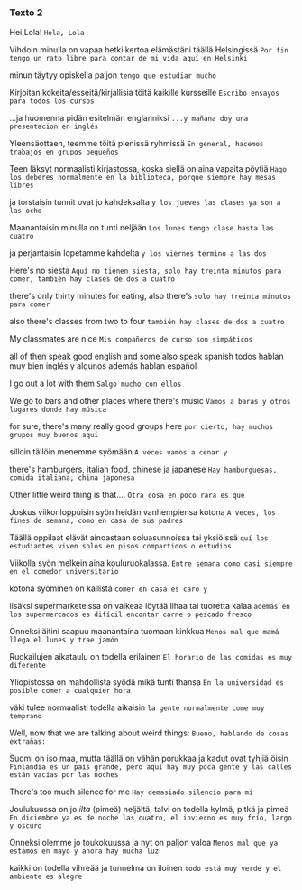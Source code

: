 ### Texto 2

Hei Lola!
`Hola, Lola`

Vihdoin minulla on vapaa hetki kertoa elämästäni täällä Helsingissä
`Por fin tengo un rato libre para contar de mi vida aquí en Helsinki`

minun täytyy opiskella paljon
`tengo que estudiar mucho`

Kirjoitan kokeita/esseitä/kirjallisia töitä kaikille kursseille
`Escribo ensayos para todos los cursos`

...ja huomenna pidän esitelmän englanniksi
`...y mañana doy una presentacion en inglés`

Yleensäottaen, teemme töitä pienissä ryhmissä
`En general, hacemos trabajos en grupos pequeños`

Teen läksyt normaalisti kirjastossa, koska siellä on aina vapaita pöytiä
`Hago los deberes normalmente en la biblioteca, porque siempre hay mesas libres`

ja torstaisin tunnit ovat jo kahdeksalta
`y los jueves las clases ya son a las ocho`

Maanantaisin minulla on tunti neljään
`Los lunes tengo clase hasta las cuatro`

ja perjantaisin lopetamme kahdelta
`y los viernes termino a las dos`

Here's no siesta
`Aquí no tienen siesta, solo hay treinta minutos para comer, también hay clases de dos a cuatro`

there's only thirty minutes for eating, also there's 
`solo hay treinta minutos para comer`

also there's classes from two to four
`también hay clases de dos a cuatro`


My classmates are nice
`Mis compañeros de curso son simpáticos`

all of then speak good english and some also speak spanish
todos hablan muy bien inglés y algunos además hablan español

I go out a lot with them
`Salgo mucho con ellos`

We go to bars and other places where there's music
`Vamos a baras y otros lugares donde hay música`

for sure, there's many really good groups here
`por cierto, hay muchos grupos muy buenos aquí`

silloin tällöin menemme syömään
`A veces vamos a cenar y`

there's hamburgers, italian food, chinese ja japanese
`Hay hamburguesas, comida italiana, china japonesa`

Other little weird thing is that....
`Otra cosa en poco rara es que`

Joskus viikonloppuisin syön heidän vanhempiensa kotona
`A veces, los fines de semana, como en casa de sus padres`

Täällä oppilaat elävät ainoastaan soluasunnoissa tai yksiöissä
`quí los estudiantes viven solos en pisos compartidos o estudios`

Viikolla syön melkein aina kouluruokalassa.
`Entre semana como casi siempre en el comedor universitario`

kotona syöminen on kallista
`comer en casa es caro y`

lisäksi supermarketeissa on vaikeaa löytää lihaa tai tuoretta kalaa
`además en los supermercados es difícil encontar carne o pescado fresco`

Onneksi äitini saapuu maanantaina tuomaan kinkkua
`Menos mal que mamá llega el lunes y trae jamón`

Ruokailujen aikataulu on todella erilainen
`El horario de las comidas es muy diferente`

Yliopistossa on mahdollista syödä mikä tunti thansa
`En la universidad es posible comer a cualquier hora`

väki tulee normaalisti todella aikaisin
`la gente normalmente come muy temprano`

Well, now that we are talking about weird things:
`Bueno, hablando de cosas extrañas:`

Suomi on iso maa, mutta täällä on vähän porukkaa ja kadut ovat tyhjiä öisin
 `Finlandia es un país grande, pero aquí hay muy poca gente y las calles están vacias por las noches`

There's too much silence for me
`Hay demasiado silencio para mi`

Joulukuussa on jo *ilta* (pimeä) neljältä, talvi on todella kylmä, pitkä ja pimeä
`En diciembre ya es de noche las cuatro, el invierno es muy frío, largo y oscuro`

Onneksi olemme jo toukokuussa ja nyt on paljon valoa
`Menos mal que ya estamos en mayo y ahora hay mucha luz`

kaikki on todella vihreää ja tunnelma on iloinen
`todo está muy verde y el ambiente es alegre`